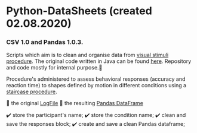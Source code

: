 # Python-DataSheets (created 02.08.2020)
### CSV 1.0 and Pandas 1.0.3.

Scripts which aim is to clean and organise data from [visual stimuli procedure](https://www.youtube.com/channel/UC60ujshMHrXL6TodPkpB_UQ).
The original code written in Java can be found [here](https://github.com/grimwj/Viscacha).
Repository and code mostly for internal purpose.:office:

Procedure's administered to assess behavioral responses (accuracy and reaction time) to shapes defined by motion in different conditions using a [staircase procedure](https://www.oxfordreference.com/view/10.1093/oi/authority.20110803100527504).

:pencil: the original [LogFile](LogFiles/Viscacha_LogFile.csv) 
:pencil: the resulting [Pandas DataFrame](LogFiles/_sample_test_shape_dots.txt.xlsx)

:heavy_check_mark: store the participant's name;
:heavy_check_mark: store the condition name;
:heavy_check_mark: clean and save the responses block;
:heavy_check_mark: create and save a clean Pandas dataframe;

